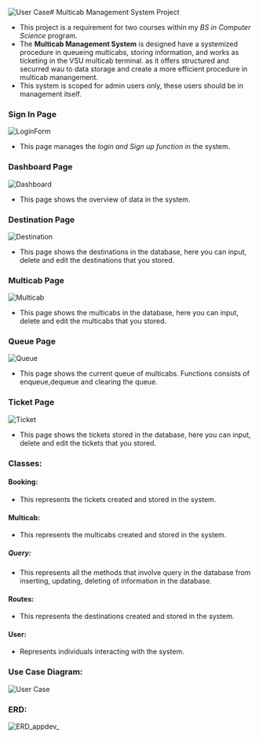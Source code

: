 ![User Case](https://github.com/pipesSomeAndSSam/AppDev_System123/assets/144916002/6c03ba3c-8c62-452f-ada2-45276f09bb4e)# Multicab Management System Project

- This project is a requirement for two courses within my *BS in Computer Science* program.
- The **Multicab Management System** is designed have a systemized procedure in queueing multicabs, storing information, and works as ticketing in the VSU multicab terminal.
  as it offers structured and securred wau to data storage and create a more efficient procedure in multicab manangement.
- This system is scoped for admin users only, these users should be in management itself.

### Sign In Page
![LoginForm](https://github.com/pipesSomeAndSSam/AppDev_System123/assets/144916002/54bec289-3504-485a-8cb3-bbbe8026f668)
- This page manages the *login and Sign up function* in the system.

### Dashboard Page 
![Dashboard](https://github.com/pipesSomeAndSSam/AppDev_System123/assets/144916002/4c5a27b2-a7c2-430d-aa3d-77900721196a)
- This page shows the overview of data in the system.
  
### Destination Page
![Destination](https://github.com/pipesSomeAndSSam/AppDev_System123/assets/144916002/18a11d49-64d9-48aa-b103-2d9207c9513d)
- This page shows the destinations in the database, here you can input, delete and edit the destinations that you stored.

### Multicab Page
![Multicab](https://github.com/pipesSomeAndSSam/AppDev_System123/assets/144916002/fde55698-c4af-4bdd-8fda-7727135ba280)
- This page shows the multicabs in the database, here you can input, delete and edit the multicabs that you stored.

### Queue Page  
![Queue](https://github.com/pipesSomeAndSSam/AppDev_System123/assets/144916002/8e2b2498-50f9-469c-8df3-e0f10e124f2f)
- This page shows the current queue of multicabs. Functions consists of enqueue,dequeue and clearing the queue.

### Ticket Page    
![Ticket](https://github.com/pipesSomeAndSSam/AppDev_System123/assets/144916002/cbc8a7a7-9638-4bd7-a080-e1b783e99c04)
- This page shows the tickets stored in the database, here you can input, delete and edit the tickets that you stored.

### Classes:

#### Booking:
- This represents the tickets created and stored in the system.

#### Multicab:
- This represents the multicabs created and stored in the system.

##### Query:
- This represents all the methods that involve query in the database from inserting, updating, deleting of information in the database.

#### Routes:
- This represents the destinations created and stored in the system.

#### User:
- Represents individuals interacting with the system.

### Use Case Diagram:
![User Case](https://github.com/pipesSomeAndSSam/AppDev_System123/assets/144916002/348d22a9-4a24-4b2b-bdfb-b9ff4e5fadbb)

### ERD:
![ERD_appdev_](https://github.com/pipesSomeAndSSam/AppDev_System123/assets/144916002/781e5de1-e8a9-4ca3-99f4-6ef9918d76bb)
